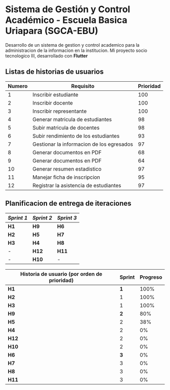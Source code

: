 # Sistema de Gestión y Control Académico - Escuela Basica Uriapara (SGCA-EBU)

Desarrollo de un sistema de gestion y control academico para la administracion de la informacion en la institucion. Mi proyecto socio tecnologico III, desarrollado con **Flutter**

## Listas de historias de usuarios
| Numero | Requisito | Prioridad |
| ----------- | ----------- | ------------| 
| 1 | Inscribir estudiante | 100 |
| 2 | Inscribir docente | 100 |
| 3 | Inscribir representante | 100 |
| 4 | Generar matricula de estudiantes | 98 |
| 5 | Subir matricula de docentes | 98 |
| 6 | Subir rendimiento de los estudiantes | 93 |
| 7 | Gestionar la informacion de los egresados | 97 |
| 8 | Generar documentos en PDF | 68 |
| 9 | Generar documentos en PDF | 64 |
| 10 | Generar resumen estadistico | 97 |
| 11 | Manejar ficha de inscripcion | 95 |
| 12 | Registrar la asistencia de estudiantes | 97 |


## Planificacion de entrega de iteraciones
| **_Sprint 1_**| **_Sprint 2_**  | **_Sprint 3_** |
| ----------- | ----------- | ------------| 
| **H1** | **H9** | **H6** |
| **H2** | **H5** | **H7** |
| **H3** | **H4** | **H8** |
| - | **H12** | **H11** |
| - | **H10** | - |


| Historia de usuario (por orden de prioridad)| Sprint | Progreso |
| ----------- | ----------- | ----------- |
|**H1**|**1**| 100% |
|**H2**|1| 100%|
|**H3**|1| 100% |
|**H9**|**2**| 80% |
|**H5**|2| 38% |
|**H4**|2| 0% |
|**H12**|2| 0% |
|**H10**|2| 0% |
|**H6**|**3**| 0%|
|**H7**|3| 0% |
|**H8**|3| 0% |
|**H11**|3| 0%|